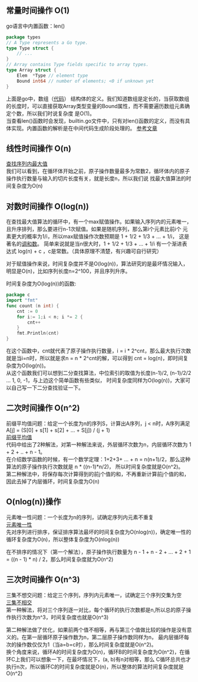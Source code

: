 ## 常量时间操作 O(1)
go语言中内置函数：len()
```go
package types
// A Type represents a Go type.
type Type struct {
    // ...
}
// Array contains Type fields specific to array types.
type Array struct {
	Elem  *Type // element type
	Bound int64 // number of elements; <0 if unknown yet
}
```
上面是go中，数组（[代码](https://github.com/golang/go/blob/master/src/cmd/compile/internal/types/type.go#L340 "查看地址")）
结构体的定义。我们知道数组是定长的，当获取数组的长度时，可以直接获取Array类型变量的Bound属性，而不需要遍历数组元素确定个数，所以我们时说复杂度
是O(1)。  
当查看len()函数时会发现，builtin.go文件中，只有对len()函数的定义，而没有具体实现。内置函数的解析是在中间代码生成阶段处理的。
[参考文章](https://mp.weixin.qq.com/s/iO5qjcCql-MPJiatUtdiHQ "")

## 线性时间操作 O(n)
[查找序列内最大值](../../code/01/max.go)  
我们可以看到，在循环体开始之前，原子操作数量最多为常数2，循环体内的原子操作执行数量与输入的切片长度有关，就是长度n，所以我们说
找最大值算法的时间复杂度为O(n)

## 对数时间操作 O(log(n))
在查找最大值算法的循环中，有一个max赋值操作。如果输入序列内的元素唯一，且升序排列，那么要进行n-1次赋值。如果是随机序列，那么第i个元素比前i个
元素更大的概率为1/i，所以max赋值操作次数预期是 1 + 1/2 + 1/3 + ... + 1/i，
这是著名的[调和数](https://baike.baidu.com/item/%E8%B0%83%E5%92%8C%E7%BA%A7%E6%95%B0/8019971?fr=aladdin "调和数")。
简单来说就是当n很大时，1 + 1/2 + 1/3 + ... + 1/i 有一个渐进表达式 log(n) + c ，c是常数。（具体原理不清楚，有兴趣可自行研究）  

对于赋值操作来说，时间复杂度并不是O(log(n))，算法研究的是最坏情况输入，明显是O(n)，比如序列长度n=2^100，并且序列升序。

时间复杂度为O(log(n))的函数:  
```go
package c
import "fmt"
func count (n int) {
    cnt := 0
    for i:= 1;i < n; i *= 2 {
        cnt++
    }
    fmt.Println(cnt)
}
```
在这个函数中，cnt就代表了原子操作执行数量，i = i * 2^cnt，那么最大执行次数就是当i=n时，所以就是求n = n * 2^cnt的解，可以得到
cnt = log(n)，即时间复杂度为O(log(n))。  
从这个函数我们可以想到二分查找算法，中位索引的取值为长度(n-1)/2, (n-1)/2/2 ... 1, 0, -1，与上边这个简单函数有些类似，
时间复杂度同样为O(log(n))，大家可以自己写一下二分查找验证一下。

## 二次时间操作 O(n^2)
前缀平均值问题：给定一个长度为n的序列S，计算出A序列，j < n时，A序列满足A[j] = (S[0] + s[1] + s[2] + ... + S[j]) / (j + 1)  
[前缀平均值](../../code/01/prefix_average.go)  
代码中给出了2种解法，对第一种解法来说，外层循环次数为n，内层循环次数为 1 + 2 + .. + n - 1。  
在介绍数学函数的时候，有一个数学定理：1+2+3+ ... + n = n(n+1)/2，那么这种算法的原子操作执行次数就是 n * ((n-1)*n/2)，
所以时间复杂度就是O(n^2)。  
第二种解法中，将保存每次计算得到的前j个值的和，不再重新计算前j个值的和，因此去掉了内层循环，时间复杂度为O(n)

## O(nlog(n))操作
元素唯一性问题：一个长度为n的序列，试确定序列内元素不重复  
[元素唯一性](../../code/01/unique.go)  
先对序列进行排序，保证排序算法最坏的时间复杂度为O(nlog(n))，确定唯一性的循环复杂度为O(n)，所以整体复杂度为O(nlog(n))  

在不排序的情况下（第一个解法），原子操作执行数量为 n - 1 + n - 2 + ... + 2 + 1 = ((n - 1) * n) / 2，那么时间复杂度就为O(n^2)

## 三次时间操作 O(n^3)
三集不想交问题：给定三个序列，序列内元素唯一，试确定三个序列交集为空    
[三集不相交](../../code/01/disjoint.go)  
第一种解法，将对三个序列逐一对比，每个循环的执行次数都是n,所以总的原子操作执行次数为n^3，时间复杂度也就是O(n^3)  

第二种解法做了优化，如果前两个值不相等，再与第三个值做比较的操作是没有意义的。在第一层循环原子操作数为n，第二层原子操作数同样为n，
最内层循环每次的操作数仅仅为1（当a=b=c时），那么时间复杂度就是O(n^2)。  
换个角度来说，循环A的时间复杂度为O(n)，循环B的时间复杂度为O(n^2)，在循环C上我们可以想象一下，在最坏情况下，(a, b)有n对相等，那么
C循环总共也才执行n次，所以循环C的时间复杂度就是O(n)，所以整体的算法时间复杂度就是O(n^2)
